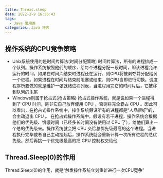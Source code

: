 ```yaml
---
title: Thread.sleep
date: 2022-2-9 16:56:43
tags:
  - Java 常用类
categories: Java 博客
---
```


## 操作系统的CPU竞争策略
  - Unix系统使用的是时间片算法(时间分配策略)
    时间片算法，所有的进程排成一个队列。操作系统按照他们的顺序，给每个进程分配一段时间，即该进程允许运行的时间。如果在时间片结束时进程还在运行，则CPU将被剥夺并分配给另一个进程。如果进程在时间片结束前阻塞或结束，则CPU当即进行切换。调度程序所要做的就是维护一张就绪进程列表，当进程用完它的时间片后，它被移到队列的末尾
  - Windows则属于抢占式(抢占策略)
    抢占式操作系统，就是说如果一个进程得到了 CPU 时间，除非它自己放弃使用 CPU ，否则将完全霸占 CPU 。因此可以看出，在抢占式操作系统中，操作系统假设所有的进程都是“人品很好”的，会主动退出 CPU 。
    在抢占式操作系统中，假设有若干进程，操作系统会根据他们的优先级、饥饿时间（已经多长时间没有使用过 CPU 了），给他们算出一个总的优先级来。操作系统就会把 CPU 交给总优先级最高的这个进程。当进程执行完毕或者自己主动挂起后，操作系统就会重新计算一次所有进程的总优先级，然后再挑一个优先级最高的把 CPU 控制权交给他
## Thread.Sleep(0)的作用
Thread.Sleep(0)的作用，就是“触发操作系统立刻重新进行一次CPU竞争”